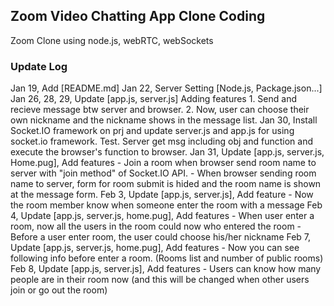 ## Zoom Video Chatting App Clone Coding
Zoom Clone using node.js, webRTC, webSockets

### Update Log
Jan 19, Add [README.md]
Jan 22, Server Setting [Node.js, Package.json...]
Jan 26, 28, 29, Update [app.js, server.js]
                Adding features 1. Send and recieve message btw server and browser.
                                2. Now, user can choose their own nickname and the nickname shows in the message list.
Jan 30, Install Socket.IO framework on prj and update server.js and app.js for using socket.io framework.
                Test. Server get msg including obj and function and execute the browser's function to browser.
Jan 31, Update [app.js, server.js, Home.pug], Add features
                - Join a room when browser send room name to server with "join method" of Socket.IO API.
                - When browser sending room name to server, form for room submit is hided and the room name is shown at the message form.
Feb 3, Update [app.js, server.js], Add feature
                - Now the room member know when someone enter the room with a message
Feb 4, Update [app.js, server.js, home.pug], Add features
                - When user enter a room, now all the users in the room could now who entered the room
                - Before a user enter room, the user could choose his/her nickname
Feb 7, Update [app.js, server.js, home.pug], Add features
                - Now you can see following info before enter a room.
                    (Rooms list and number of public rooms)
Feb 8, Update [app.js, server.js], Add features
                - Users can know how many people are in their room now
                    (and this will be changed when other users join or go out the room)

